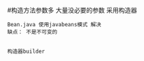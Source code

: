 #构造方法参数多
    大量没必要的参数
    采用构造器
    
    Bean.java 使用javabeans模式 解决
    缺点： 不是不可变的
    
    
    构造器builder